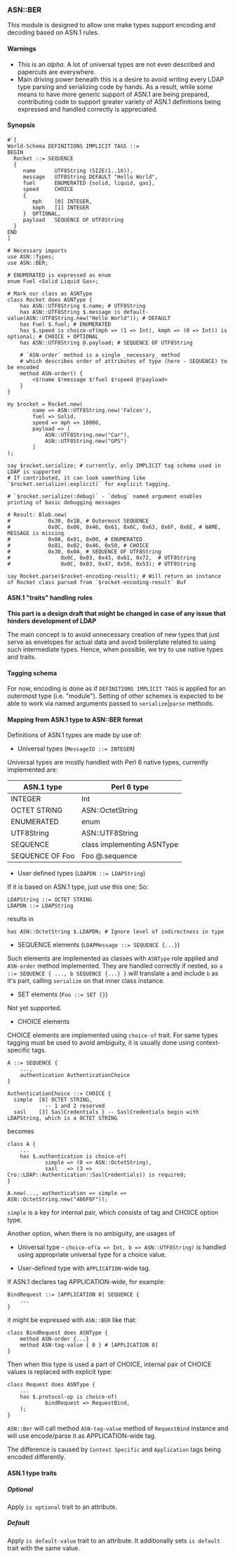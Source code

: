 ### ASN::BER

This module is designed to allow one make types support encoding and decoding based on ASN.1 rules.

#### Warnings

* This is an _alpha_. A lot of universal types are not even described and papercuts are everywhere.
* Main driving power beneath this is a desire to avoid writing every LDAP type
parsing and serializing code by hands. As a result, while some means to have more generic support
of ASN.1 are being prepared, contributing code to support greater variety of ASN.1 definitions
being expressed and handled correctly is appreciated.

#### Synopsis

```Perl6
#`[
World-Schema DEFINITIONS IMPLICIT TAGS ::=
BEGIN
  Rocket ::= SEQUENCE
  {
     name      UTF8String (SIZE(1..16)),
     message   UTF8String DEFAULT "Hello World",
     fuel      ENUMERATED {solid, liquid, gas},
     speed     CHOICE
     {
        mph    [0] INTEGER,
        kmph   [1] INTEGER
     }  OPTIONAL,
     payload   SEQUENCE OF UTF8String
  }
END
]

# Necessary imports
use ASN::Types;
use ASN::BER;

# ENUMERATED is expressed as enum
enum Fuel <Solid Liquid Gas>;

# Mark our class as ASNType
class Rocket does ASNType {
    has ASN::UTF8String $.name; # UTF8String
    has ASN::UTF8String $.message is default-value(ASN::UTF8String.new("Hello World")); # DEFAULT
    has Fuel $.fuel; # ENUMERATED
    has $.speed is choice-of(mph => (1 => Int), kmph => (0 => Int)) is optional; # CHOICE + OPTIONAL
    has ASN::UTF8String @.payload; # SEQUENCE OF UTF8String

    # `ASN-order` method is a single _necessary_ method
    # which describes order of attributes of type (here - SEQUENCE) to be encoded
    method ASN-order() {
        <$!name $!message $!fuel $!speed @!payload>
    }
}

my $rocket = Rocket.new(
        name => ASN::UTF8String.new('Falcon'),
        fuel => Solid,
        speed => mph => 18000,
        payload => [
            ASN::UTF8String.new("Car"),
            ASN::UTF8String.new("GPS")
        ]
);

say $rocket.serialize; # currently, only IMPLICIT tag schema used in LDAP is supported
# If contributed, it can look something like `$rocket.serialize(:explicit)` for explicit tagging.

# `$rocket.serialize(:debug)` - `debug` named argument enables printing of basic debugging messages

# Result: Blob.new(
#            0x30, 0x1B, # Outermost SEQUENCE
#            0x0C, 0x06, 0x46, 0x61, 0x6C, 0x63, 0x6F, 0x6E, # NAME, MESSAGE is missing
#            0x0A, 0x01, 0x00, # ENUMERATED
#            0x81, 0x02, 0x46, 0x50, # CHOICE
#            0x30, 0x0A, # SEQUENCE OF UTF8String
#                0x0C, 0x03, 0x43, 0x61, 0x72,  # UTF8String
#                0x0C, 0x03, 0x47, 0x50, 0x53); # UTF8String

say Rocket.parse($rocket-encoding-result); # Will return an instance of Rocket class parsed from `$rocket-encoding-result` Buf
```

#### ASN.1 "traits" handling rules

**This part is a design draft that might be changed in case of any issue that hinders development of LDAP**

The main concept is to avoid unnecessary creation of new types that just serve as envelopes for
actual data and avoid boilerplate related to using such intermediate types. Hence, when possible,
we try to use native types and traits.

#### Tagging schema

For now, encoding is done as if `DEFINITIONS IMPLICIT TAGS` is applied for an outermost type (i.e. "module").
Setting of other schemes is expected to be able to work via named arguments passed to `serialize`|`parse` methods.

#### Mapping from ASN.1 type to ASN::BER format

Definitions of ASN.1 types are made by use of:

* Universal types (`MessageID ::= INTEGER`)

Universal types are mostly handled with Perl 6 native types, currently implemented are:

| ASN.1 type      | Perl 6 type                |
|-----------------|----------------------------|
| INTEGER         | Int                        |
| OCTET STRING    | ASN::OctetString           |
| ENUMERATED      | enum                       |
| UTF8String      | ASN::UTF8String            |
| SEQUENCE        | class implementing ASNType |
| SEQUENCE OF Foo | Foo @.sequence             |

* User defined types (`LDAPDN ::= LDAPString`)

If it is based on ASN.1 type, just use this one; So:

```
LDAPString ::= OCTET STRING
LDAPDN ::= LDAPString
```

results in

```
has ASN::OctetString $.LDAPDN; # Ignore level of indirectness in type
```

* SEQUENCE elements (`LDAPMessage ::= SEQUENCE {...}`)

Such elements are implemented as classes with `ASNType` role applied and `ASN-order` method implemented.
They are handled correctly if nested, so `a ::= SEQUENCE { ..., b SEQUENCE {...} }` will translate `a` and include
`b` as it's part, calling `serialize` on that inner class instance.

* SET elements (`Foo ::= SET {}`)

Not yet supported.

* CHOICE elements

CHOICE elements are implemented using `choice-of` trait.
For same types tagging must be used to avoid ambiguity, it is usually done using context-specific tags.

```
A ::= SEQUENCE {
    ...,
    authentication AuthenticationChoice
}

AuthenticationChoice ::= CHOICE {
  simple  [0] OCTET STRING,
            -- 1 and 2 reserved
  sasl    [3] SaslCredentials } -- SaslCredentials begin with LDAPString, which is a OCTET STRING
```

becomes

```
class A {
    ...
    has $.authentication is choice-of(
            simple => (0 => ASN::OctetString),
            sasl   => (3 => Cro::LDAP::Authentication::SaslCredentials)) is required;
}

A.new(..., authentication => simple => ASN::OctetString.new("466F6F"));
```

`simple` is a key for internal pair, which consists of tag and CHOICE option type.

Another option, when there is no ambiguity, are usages of

* Universal type - `choice-of(a => Int, b => ASN::UTF8String)` is handled using appropriate universal type for a choice value.

* User-defined type with `APPLICATION`-wide tag.

If ASN.1 declares tag APPLICATION-wide, for example:

```
BindRequest ::= [APPLICATION 0] SEQUENCE {
    ...
}
```

it might be expressed with `ASN::BER` like that:

```
class BindRequest does ASNType {
    method ASN-order {...}
    method ASN-tag-value { 0 } # [APPLICATION 0]
}
```

Then when this type is used a part of CHOICE, internal pair of CHOICE values is replaced with explicit type:

```
class Request does ASNType {
    ...
    has $.protocol-op is choice-of(
            bindRequest => RequestBind,
    );
}
```

`ASN::Ber` will call method `ASN-tag-value` method of `RequestBind` instance and will use encode/parse it as APPLICATION-wide tag.

The difference is caused by `Context Specific` and `Application` tags being encoded differently.


#### ASN.1 type traits

##### Optional

Apply `is optional` trait to an attribute.

##### Default

Apply `is default-value` trait to an attribute. It additionally sets `is default` trait with the same value.